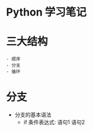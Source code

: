 # Python 学习笔记
 # 三大结构
    - 顺序
    - 分支
    - 循环
 #  分支
 - 分支的基本语法
    - if 条件表达式:
            语句1
            语句2